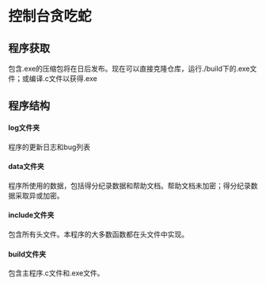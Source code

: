 # 控制台贪吃蛇

## 程序获取
包含.exe的压缩包将在日后发布。现在可以直接克隆仓库，运行./build下的.exe文件；或编译.c文件以获得.exe

## 程序结构
#### log文件夹
程序的更新日志和bug列表
#### data文件夹
程序所使用的数据，包括得分纪录数据和帮助文档。帮助文档未加密；得分纪录数据采取异或加密。
#### include文件夹
包含所有头文件。本程序的大多数函数都在头文件中实现。
#### build文件夹
包含主程序.c文件和.exe文件。